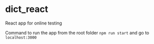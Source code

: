 # dict_react
React app for online testing 

Command to run the app from the root folder `npm run start` and go to `localhost:3000`
